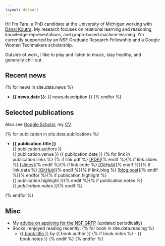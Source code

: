 ```yaml
---
layout: default
---
```


Hi! 
I'm Tara, a PhD candidate at the University of Michigan working with <a href="http://danaikoutra.com" target="_blank">Danai Koutra</a>.
My research focuses on relational learning and reasoning, knowledge representations, and graph-based machine learning.
I'm currently supported by an NSF Graduate Research Fellowship and a Google Women Techmakers scholarship.

Outside of work, I like to play and listen to music, stay healthy, and generally chill out.

## Recent news

{% for news in site.data.news %}
- __{{ news.date }}__: {{ news.description }} {% endfor %}

## Selected publications

Also see <a href="https://scholar.google.com/citations?hl=en&user=bIWFjekAAAAJ&view_op=list_works&sortby=pubdate" target="_blank">Google Scholar</a>, my <a href="cv.pdf">CV</a>.

{% for publication in site.data.publications %}
-  __{{ publication.title }}__ <br/> {{ publication.authors }} <br/> {{ publication.venue }} {{ publication.date }}
{% for link in publication.links %} {% if link.pdf %} <a href="{{ link.pdf }}" target="_blank">[PDF]</a>{% endif %}{% if link.slides %}  <a href="{{ link.slides }}" target="_blank">[slides]</a>{% endif %}{% if link.code %} <a href="{{ link.code }}" target="_blank">[GitHub]</a>{% endif %}{% if link.data %} <a href="{{ link.data }}" target="_blank">[GitHub]</a>{% endif %}{% if link.blog %} <a href="{{ link.blog }}" target="_blank">[blog
  post]</a>{% endif %}{% endfor %}{% if publication.highlight %}<br/> <span class="red">{{ publication.highlight }}</span>{% endif %}{% if publication.notes %}<br/> _{{ publication.notes }}_{% endif %} 

  {% endfor %}

## Misc

  - My <a href="/nsf-grfp.html">advice on applying for the NSF GRFP</a> (updated periodically)
  - Books I enjoyed reading recently: {% for book in site.data.reading %}
    - <a href="{{ book.link }}" target="_blank">{{ book.title }}</a> by {{ book.author }}  {% if book.notes %} - {{ book.notes }} {% endif %} {% endfor %}
